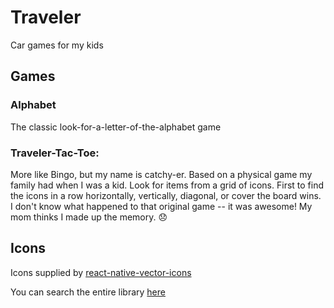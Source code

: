 # Traveler

Car games for my kids

## Games

### Alphabet

The classic look-for-a-letter-of-the-alphabet game

### Traveler-Tac-Toe:

More like Bingo, but my name is catchy-er. Based on a physical game my family had when I was a kid. Look for items from a grid of icons. First to find the icons in a row horizontally, vertically, diagonal, or cover the board wins. I don't know what happened to that original game -- it was awesome! My mom thinks I made up the memory. :disappointed:

## Icons

Icons supplied by [react-native-vector-icons](https://github.com/oblador/react-native-vector-icons)

You can search the entire library [here](https://oblador.github.io/react-native-vector-icons/)
